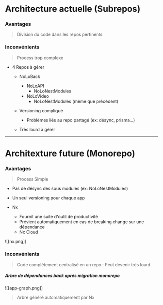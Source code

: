 # Architecture actuelle (Subrepos)

### Avantages

> Division du code dans les repos pertinents

### Inconvénients

> Process trop complexe

- 4 Repos à gérer

	- NoLoBack
		- NoLoAPI
			- NoLoNestModules
		- NoLoVideo
			- NoLoNestModules (même que précédent)

	- Versioning compliqué
		- Problèmes liés au repo partagé (ex: désync, prisma...)

	- Très lourd à gérer 

------

# Architexture future (Monorepo)

### Avantages

> Process Simple

- Pas de désync des sous modules (ex: NoLoNestModules)
- Un seul versioning pour chaque app

- Nx
	- Fournit une suite d'outil de productivité
	- Prévient automatiquement en cas de breaking change sur une dépendance
	- Nx Cloud

![[nx.png]]

### Inconvénients

> Code complètement centralisé en un repo : Peut devenir très lourd

##### Arbre de dépendances back après migration monorepo

![[app-graph.png]]
> Arbre généré automatiquement par Nx
